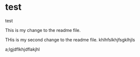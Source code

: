 # test
test

This is my change to the readme file.

THis is my second change to the readme file.
khlhfslkhjfsgklhjls

a;lgjdflkhjdflakjhl